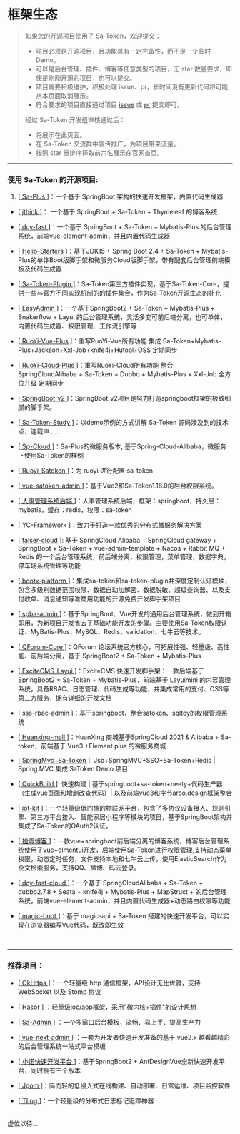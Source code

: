 # 框架生态

> 如果您的开源项目使用了 Sa-Token，欢迎提交：
> 
> - 项目必须是开源项目，且功能具有一定完备性，而不是一个临时 Demo。
> - 可以是后台管理、插件、博客等任意类型的项目，无 star 数量要求，即使是刚刚开源的项目，也可以提交。
> - 项目需要积极维护，积极处理 issue、pr，长时间没有更新代码将可能从本页面取消展示。
> - 符合要求的项目直接通过项目 [issue](https://gitee.com/dromara/sa-token/issues) 或 [pr](https://gitee.com/dromara/sa-token/blob/dev/sa-token-doc/doc/more/link.md) 提交即可。
> 
> 经过 Sa-Token 开发组审核通过后：
> - 将展示在此页面。
> - 在 Sa-Token 交流群中宣传推广，为项目带来流量。
> - 按照 star 量排序择取前六名展示在官网首页。

--- 


### 使用 Sa-Token 的开源项目:
1. [[ Sa-Plus ]](https://gitee.com/click33/sa-plus)：一个基于 SpringBoot 架构的快速开发框架，内置代码生成器

- [[ jthink ]](https://gitee.com/wtsoftware/jthink)： 一个基于 SpringBoot + Sa-Token + Thymeleaf 的博客系统

- [[ dcy-fast ]](https://gitee.com/dcy421/dcy-fast)：一个基于 SpringBoot + Sa-Token + Mybatis-Plus 的后台管理系统，前端vue-element-admin，并且内置代码生成器

- [[ Helio-Starters ]](https://gitee.com/uncarbon97/helio-starters)：基于JDK15 + Spring Boot 2.4 + Sa-Token + Mybatis-Plus的单体Boot版脚手架和微服务Cloud版脚手架，带有配套后台管理前端模板及代码生成器

- [[ Sa-Token-Plugin ]](https://gitee.com/bootx/sa-token-plugin)：Sa-Token第三方插件实现，基于Sa-Token-Core，提供一些与官方不同实现机制的的插件集合，作为Sa-Token开源生态的补充

- [[ EasyAdmin ]](https://gitee.com/lakernote/easy-admin)：一个基于SpringBoot2 + Sa-Token + Mybatis-Plus + Snakerflow + Layui 的后台管理系统，灵活多变可前后端分离，也可单体，内置代码生成器、权限管理、工作流引擎等

- [[ RuoYi-Vue-Plus ]](https://gitee.com/JavaLionLi/RuoYi-Vue-Plus/)：重写RuoYi-Vue所有功能 集成 Sa-Token+Mybatis-Plus+Jackson+Xxl-Job+knife4j+Hutool+OSS 定期同步

- [[ RuoYi-Cloud-Plus ]](https://gitee.com/JavaLionLi/RuoYi-Cloud-Plus)：重写RuoYi-Cloud所有功能 整合 SpringCloudAlibaba + Sa-Token + Dubbo + Mybatis-Plus + Xxl-Job 全方位升级 定期同步

- [[ SpringBoot_v2 ]](https://gitee.com/bdj/SpringBoot_v2)：SpringBoot_v2项目是努力打造springboot框架的极致细腻的脚手架。

- [[ Sa-Token-Study ]](https://gitee.com/click33/sa-token-study)：以demo示例的方式讲解 Sa-Token 源码涉及到的技术点，连载中……

- [[ Sp-Cloud ]](https://gitee.com/click33/sp-cloud)：Sa-Plus的微服务版本, 基于Spring-Cloud-Alibaba，微服务下使用Sa-Token的样例

- [[ Ruoyi-Satoken ]](https://gitee.com/wangming123456/ruoyi-satoken)：为 ruoyi 进行配置 sa-token

- [[ vue-satoken-admin ]](https://gitee.com/niluni/vue-satoken-admin)：基于Vue2和Sa-Token1.18.0的后台权限系统。

- [[ 人事管理系统后端 ]](https://gitee.com/sdones_1512/personnel-management-system-back-end)：人事管理系统后端，框架：springboot，持久层：mybatis，缓存：redis，权限：sa-token

- [[ YC-Framework ]](http://framework.youcongtech.com/)：致力于打造一款优秀的分布式微服务解决方案

- [[ falser-cloud ]](https://gitee.com/falser/falser-cloud): 基于 SpringCloud Alibaba + SpringCloud gateway + SpringBoot + Sa-Token + vue-admin-template + Nacos + Rabbit MQ + Redis 的一个后台管理系统，前后端分离，权限管理，菜单管理，数据字典，停车场系统管理等功能

- [[ bootx-platform ]](https://gitee.com/bootx/bootx-platform)：集成sa-token和sa-token-plugin并深度定制认证模块，包含多级别数据范围权限、数据自动加解密、数据脱敏、超级查询器、以及支付收单、消息通知等准商用功能的开源免费开发脚手架项目

- [[ spba-admin ]](https://gitee.com/qkdja/spring-boot-admin)：基于SpringBoot、Vue开发的通用后台管理系统，做到开箱即用，为新项目开发省去了基础功能开发的步骤。主要使用Sa-Token权限认证、MyBatis-Plus、MySQL、Redis、validation、七牛云等技术。

- [[ QForum-Core ]](https://github.com/Project-QForum/QForum-Core/)：QForum 论坛系统官方核心，可拓展性强、轻量级、高性能、前后端分离，基于 SpringBoot2 + Sa-Token + Mybatis-Plus

- [[ ExciteCMS-Layui ]](https://gitee.com/ExciteTeam/ExciteCMS-SpringBoot-Layui)：ExciteCMS 快速开发脚手架：一款后端基于 SpringBoot2 + Sa-Token + Mybatis-Plus，前端基于 Layuimini 的内容管理系统，具备RBAC、日志管理、代码生成等功能，并集成常用的支付、OSS等第三方服务，拥有详细的开发文档

- [[ sss-rbac-admin ]](https://gitee.com/momoljw/sss-rbac-admin)：基于springboot，整合satoken、sqltoy的权限管理系统

- [[ Huanxing-mall ]](https://gitee.com/lijiaxing_boy/huanxing-mall)：HuanXing 商城基于SpringCloud 2021 & Alibaba  + Sa-token，前端基于 Vue3 +Element plus 的微服务商城 

- [[ SpringMvc+Sa-Token ]](https://gitee.com/SRD_01/spring-mvc-sa-token): Jsp+SpringMVC+SSO+Sa-Token+Redis | Spring MVC 集成 SaToken Demo 项目

- [[ QuickBuild ]](https://gitee.com/CodeLiQing/custom-quick-build-platform): 快速构建 | 基于springboot+sa-token+neety+代码生产器（生成vue页面和增删改查代码）| 以及前端vue3和字节arco.design框架整合 

- [[ iot-kit ]](https://gitee.com/iotkit-open-source/iotkit-parent)：一个轻量级低门槛的物联网平台，包含了多协议设备接入、规则引擎、第三方平台接入、智能家居小程序等模块的项目，基于SpringBoot架构并集成了Sa-Token的OAuth2认证。

- [[ 拾壹博客 ]](https://gitee.com/quequnlong/shiyi-blog.git)：一款vue+springboot前后端分离的博客系统，博客后台管理系统使用了vue+elmentui开发，后端使用Sa-Token进行权限管理,支持动态菜单权限，动态定时任务，文件支持本地和七牛云上传，使用ElasticSearch作为全文检索服务，支持QQ、微博、码云登录。

- [[ dcy-fast-cloud ]](https://gitee.com/dcy421/dcy-fast-cloud)：一个基于 SpringCloudAlibaba + Sa-Token + dubbo2.7.8 + Seata + knife4j + Mybatis-Plus + MapStruct +  的后台管理系统，前端vue-element-admin，并且内置代码生成器+动态路由权限等功能

- [[ magic-boot ]](https://gitee.com/ssssssss-team/magic-boot)：基于 magic-api + Sa-Token 搭建的快速开发平台，可以实现在浏览器编写Vue代码，既改即生效




<br>


--- 

### 推荐项目：

- [[ OkHttps ]](https://gitee.com/ejlchina-zhxu/okhttps)：一个轻量级 http 通信框架，API设计无比优雅，支持 WebSocket 以及 Stomp 协议 

- [[ Hasor ]](https://gitee.com/zycgit/hasor) ：轻量级ioc/aop框架，采用"微内核+插件"的设计思想

- [[ Sa-Admin ]](https://gitee.com/click33/sa-admin) ：一个多窗口后台模板，流畅、易上手、提高生产力

- [[ vue-next-admin ]](https://gitee.com/lyt-top/vue-next-admin) ：一套为开发者快速开发准备的基于 vue2.x 越看越精彩的后台管理系统一站式平台模板

- [[ 小诺快速开发平台 ]](https://xiaonuo.vip/index#pricing)：基于SpringBoot2 + AntDesignVue全新快速开发平台，同时拥有三个版本

- [[ Jpom ]](https://gitee.com/dromara/Jpom)：简而轻的低侵入式在线构建、自动部署、日常运维、项目监控软件

- [[ TLog ]](https://gitee.com/dromara/TLog)：一个轻量级的分布式日志标记追踪神器


<br>
虚位以待... 

